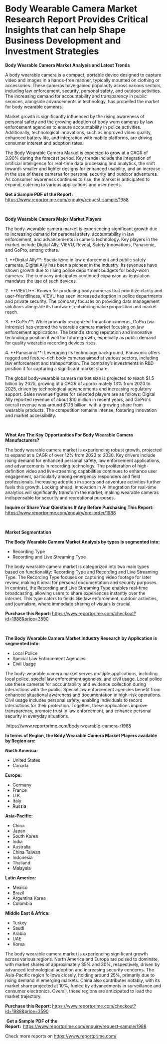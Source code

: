 <p><h1>Body Wearable Camera Market Research Report Provides Critical Insights that can help Shape Business Development and Investment Strategies</h1></p><p><strong>Body Wearable Camera Market Analysis and Latest Trends</strong></p>
<p><p>A body wearable camera is a compact, portable device designed to capture video and images in a hands-free manner, typically mounted on clothing or accessories. These cameras have gained popularity across various sectors, including law enforcement, security, personal safety, and outdoor activities. The increasing demand for accountability and transparency in public services, alongside advancements in technology, has propelled the market for body wearable cameras.</p><p>Market growth is significantly influenced by the rising awareness of personal safety and the growing adoption of body worn cameras by law enforcement agencies to ensure accountability in police activities. Additionally, technological innovations, such as improved video quality, enhanced battery life, and integration with mobile platforms, are driving consumer interest and adoption rates.</p><p>The Body Wearable Camera Market is expected to grow at a CAGR of 3.90% during the forecast period. Key trends include the integration of artificial intelligence for real-time data processing and analytics, the shift towards smaller and lighter designs for enhanced usability, and an increase in the use of these cameras for personal security and outdoor adventures. As consumer awareness continues to rise, the market is anticipated to expand, catering to various applications and user needs.</p></p>
<p><strong>Get a Sample PDF of the Report:&nbsp;</strong> <a href="https://www.reportprime.com/enquiry/request-sample/1988?utm_campaign=2937&utm_medium=2&utm_source=Github&utm_content=ia&utm_term=18032025&utm_id=body-wearable-camera">https://www.reportprime.com/enquiry/request-sample/1988</a></p>
<p>&nbsp;</p>
<p><strong>Body Wearable Camera Major Market Players</strong></p>
<p><p>The body-wearable camera market is experiencing significant growth due to increasing demand for personal safety, accountability in law enforcement, and advancements in camera technology. Key players in the market include Digital Ally, VIEVU, Reveal, Safety Innovations, Panasonic, and GoPro, among others.</p><p>1. **Digital Ally**: Specializing in law enforcement and public safety cameras, Digital Ally has been a pioneer in the industry. Its revenues have shown growth due to rising police department budgets for body-worn cameras. The company anticipates continued expansion as legislation mandates the use of such devices.</p><p>2. **VIEVU**: Known for producing body cameras that prioritize clarity and user-friendliness, VIEVU has seen increased adoption in police departments and private security. The company focuses on providing data management solutions alongside its hardware, enhancing value proposition and market reach.</p><p>3. **GoPro**: While primarily recognized for action cameras, GoPro (via Intrensic) has entered the wearable camera market focusing on law enforcement applications. The brand’s strong reputation and innovative technology position it well for future growth, especially as public demand for quality wearable recording devices rises.</p><p>4. **Panasonic**: Leveraging its technology background, Panasonic offers rugged and feature-rich body cameras aimed at various sectors, including law enforcement and transportation. The company’s investments in R&D position it for capturing a significant market share.</p><p>The global body-wearable camera market size is projected to reach $1.5 billion by 2025, growing at a CAGR of approximately 13% from 2020 to 2025, driven by technological advancements and increasing regulatory support. Sales revenue figures for selected players are as follows: Digital Ally reported revenue of about $10 million in recent years, and GoPro's overall revenue was around $1.16 billion, with a growing share from wearable products. The competition remains intense, fostering innovation and market accessibility.</p></p>
<p>&nbsp;</p>
<p><strong>What Are The Key Opportunities For Body Wearable Camera Manufacturers?</strong></p>
<p><p>The body wearable camera market is experiencing robust growth, projected to expand at a CAGR of over 12% from 2023 to 2030. Key drivers include rising demand for enhanced personal safety, law enforcement applications, and advancements in recording technology. The proliferation of high-definition video and live-streaming capabilities continues to enhance user engagement, particularly among emergency responders and field professionals. Increasing adoption in sports and adventure activities further fuels this growth. Looking ahead, innovation in AI integration for real-time analytics will significantly transform the market, making wearable cameras indispensable for security and recreational purposes.</p></p>
<p><strong>Inquire or Share Your Questions If Any Before Purchasing This Report:</strong> <a href="https://www.reportprime.com/enquiry/pre-order/1988?utm_campaign=2937&utm_medium=2&utm_source=Github&utm_content=ia&utm_term=18032025&utm_id=body-wearable-camera">https://www.reportprime.com/enquiry/pre-order/1988</a></p>
<p>&nbsp;</p>
<p><strong>Market Segmentation</strong></p>
<p><strong>The Body Wearable Camera Market Analysis by types is segmented into:</strong></p>
<p><ul><li>Recording Type</li><li>Recording and Live Streaming Type</li></ul></p>
<p><p>The body wearable camera market is categorized into two main types based on functionality: Recording Type and Recording and Live Streaming Type. The Recording Type focuses on capturing video footage for later review, making it ideal for personal documentation and security purposes. In contrast, the Recording and Live Streaming Type enables real-time broadcasting, allowing users to share experiences instantly over the internet. This type caters to fields like law enforcement, outdoor activities, and journalism, where immediate sharing of visuals is crucial.</p></p>
<p><strong>Purchase this Report:&nbsp;</strong><a href="https://www.reportprime.com/checkout?id=1988&price=3590&utm_campaign=2937&utm_medium=2&utm_source=Github&utm_content=ia&utm_term=18032025&utm_id=body-wearable-camera">https://www.reportprime.com/checkout?id=1988&price=3590</a></p>
<p>&nbsp;</p>
<p><strong>The Body Wearable Camera Market Industry Research by Application is segmented into:</strong></p>
<p><ul><li>Local Police</li><li>Special Law Enforcement Agencies</li><li>Civil Usage</li></ul></p>
<p><p>The body-wearable camera market serves multiple applications, including local police, special law enforcement agencies, and civil usage. Local police use these cameras for accountability and evidence collection during interactions with the public. Special law enforcement agencies benefit from enhanced situational awareness and documentation in high-risk operations. Civil usage includes personal safety, enabling individuals to record interactions for their protection. Together, these applications improve transparency, promote trust in law enforcement, and enhance personal security in everyday situations.</p></p>
<p><a href="https://www.reportprime.com/body-wearable-camera-r1988?utm_campaign=2937&utm_medium=2&utm_source=Github&utm_content=ia&utm_term=18032025&utm_id=body-wearable-camera">&nbsp;https://www.reportprime.com/body-wearable-camera-r1988</a></p>
<p><strong>In terms of Region, the Body Wearable Camera Market Players available by Region are:</strong></p>
<p>
    <p> <strong> North America: </strong>
        <ul>
            <li>United States</li>
            <li>Canada</li>
        </ul>
        </p> 
    <p> <strong> Europe: </strong>
        <ul>
            <li>Germany</li>
            <li>France</li>
            <li>U.K.</li>
            <li>Italy</li>
            <li>Russia</li>
        </ul>
        </p> 
    <p> <strong> Asia-Pacific: </strong>
        <ul>
            <li>China</li>
            <li>Japan</li>
            <li>South Korea</li>
            <li>India</li>
            <li>Australia</li>
            <li>China Taiwan</li>
            <li>Indonesia</li>
            <li>Thailand</li>
            <li>Malaysia</li>
        </ul>
        </p> 
    <p> <strong> Latin America: </strong>
        <ul>
            <li>Mexico</li>
            <li>Brazil</li>
            <li>Argentina Korea</li>
            <li>Colombia</li>
        </ul>
        </p> 
    <p> <strong> Middle East & Africa: </strong>
        <ul>
            <li>Turkey</li>
            <li>Saudi</li>
            <li>Arabia</li>
            <li>UAE</li>
            <li>Korea</li>
        </ul>
    </p>
    </p>
<p><p>The body wearable camera market is experiencing significant growth across various regions. North America and Europe are poised to dominate, with market shares of approximately 35% and 30%, respectively, driven by advanced technological adoption and increasing security concerns. The Asia-Pacific region follows closely, holding around 25%, primarily due to rising demand in emerging markets. China also contributes notably, with its market share projected at 10%, fueled by advancements in surveillance and consumer electronics. Overall, these regions are anticipated to lead the market trajectory.</p></p>
<p><strong>Purchase this Report: </strong><a href="https://www.reportprime.com/checkout?id=1988&price=3590&utm_campaign=2937&utm_medium=2&utm_source=Github&utm_content=ia&utm_term=18032025&utm_id=body-wearable-camera">https://www.reportprime.com/checkout?id=1988&price=3590</a></p>
<p>&nbsp;<strong>Get a Sample PDF of the Report:&nbsp;&nbsp;</strong><a href="https://www.reportprime.com/enquiry/request-sample/1988?utm_campaign=2937&utm_medium=2&utm_source=Github&utm_content=ia&utm_term=18032025&utm_id=body-wearable-camera">https://www.reportprime.com/enquiry/request-sample/1988</a></p>
<p><strong></strong></p>
<p>Check more reports on <a href="https://www.reportprime.com/?utm_campaign=2937&utm_medium=2&utm_source=Github&utm_content=ia&utm_term=18032025&utm_id=body-wearable-camera">https://www.reportprime.com/</a></p>